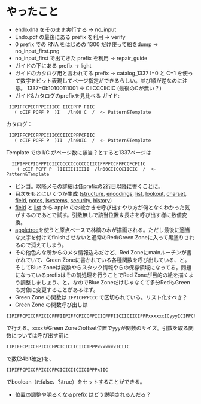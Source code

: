 # やったこと

- endo.dna をそのまま実行する → no_input
- Endo.pdf の最後にある prefix を利用 → verify
- 0 prefix での RNA をはじめの 1300 だけ使って絵をdump → no_input_first.png
- no_input_first で出てきた prefix を利用 → repair_guide
- ガイドの下にある prefix → light
- ガイドのカタログ用と言われてる prefix → catalog_1337
  I=0 と C=1 を使って数字をビット表現してページ指定ができるらしい。並び順が逆なのに注意。
  1337=0b10100111001 → CIICCCIICIC (最後のCが無い？)
- ガイド&カタログのprefixを見比べる
  ガイド:
```
 IIPIFFCPICFPPICIICC IICIPPP FIIC
   ( cCIF PCFF P  )I   /ln00 C  /  <- Pattern&Template
```
  カタログ：

```
 IIPIFFCPICFPPICIICCCIICIPPPCFIIC
   ( cCIF PCFF P  )II  /ln00IC  /  <- Pattern&Template
```
  Template での I/C がページ数に該当？とすると1337ページは
```
  IIPIFFCPICFPPICIICCCCCCCCCCCCIICIPPPFCCFFFCCFCFIIC
    ( cCIF PCFF P  )IIIIIIIIIII  /ln00CIICCCIICIC  /  <- Pattern&Template
```
- ビンゴ。以降メモの詳細は各prefixの2行目以降に書くことに。
- 目次をもとにいくつか生成 ([structure](input/structure.md), [encodings](input/encodings.md), [list](input/list.md), [lookout](input/lookout.md), [charset](input/charset.md), [field](input/field.md), [notes](input/notes.md), [lsystems](input/lsystems.md), [security](input/security.md), [history](input/history.md))
- [field](input/field.md) と [list](input/list.md) から apple のお絵かきを呼び出すやり方が何となくわかった気がするのであとで試す。引数無しで該当位置＆長さを呼び出す様に数値変換。
- [appletree](input/apple.md)を使うと原点ベースで林檎の木が描画される。ただし最後に適当な文字を付けてfinishさせないと通常のRed/Green Zoneに入って黒塗りされるので消えてしまう。
- その他色んな所からのメタ情報込みだけど、Red Zoneにmainルーチンが書かれていて、Green Zoneに書かれている各種関数を呼び出している、と。そしてBlue Zoneは変数やらスタック情報やらの保存領域になってる。問題になっているprefixはその前処理を行うことでRed Zoneが目的の絵を描くよう調整しましょう、と。なのでBlue Zoneだけじゃなくて多分RedもGreenも対象に変更することがあるはず。
- Green Zone の関数は `IFPICFPPCCC` で区切られている。リスト化すべき？
- Green Zone の関数呼び出しは
```
IIPIFFCPICCFPICICFFFIIPIFFCPICCFPICICFFFIICIICIICIPPPxxxxxxICyyyICIPPCPIIC
```
で行える。`xxxx`がGreen Zoneのoffset位置で`yyy`が関数のサイズ。引数を取る関数については呼び出す前に
```
IIPIFFCPICCFPICICFPCICICIICIICIPPPxxxxxxxICIIC
```
で数(24bit確定)を、
```
IIPIFFCPICCFPICICFPCICICIICIICIPPPxIIC
```
でboolean（`P`:false、?:true）をセットすることができる。
- 位置の調整や[明るくなるprefix](input/light.md) はどう説明されるんだろ？
